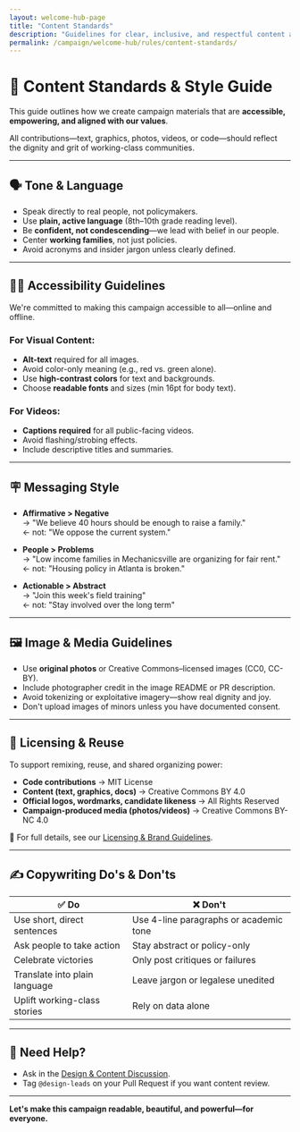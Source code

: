 ```yaml
---
layout: welcome-hub-page
title: "Content Standards"
description: "Guidelines for clear, inclusive, and respectful content across all campaign materials and community contributions."
permalink: /campaign/welcome-hub/rules/content-standards/
---
```


# 🎨 Content Standards & Style Guide

This guide outlines how we create campaign materials that are **accessible, empowering, and aligned with our values**.

All contributions—text, graphics, photos, videos, or code—should reflect the dignity and grit of working-class communities.

---

## 🗣️ Tone & Language

- Speak directly to real people, not policymakers.
- Use **plain, active language** (8th–10th grade reading level).
- Be **confident, not condescending**—we lead with belief in our people.
- Center **working families**, not just policies.
- Avoid acronyms and insider jargon unless clearly defined.

---

## 🧑‍🦽 Accessibility Guidelines

We're committed to making this campaign accessible to all—online and offline.

### For Visual Content:
- **Alt-text** required for all images.
- Avoid color-only meaning (e.g., red vs. green alone).
- Use **high-contrast colors** for text and backgrounds.
- Choose **readable fonts** and sizes (min 16pt for body text).

### For Videos:
- **Captions required** for all public-facing videos.
- Avoid flashing/strobing effects.
- Include descriptive titles and summaries.

---

## 🪧 Messaging Style

- **Affirmative > Negative**  
  → "We believe 40 hours should be enough to raise a family."  
  ← not: "We oppose the current system."

- **People > Problems**  
  → "Low income families in Mechanicsville are organizing for fair rent."  
  ← not: "Housing policy in Atlanta is broken."

- **Actionable > Abstract**  
  → "Join this week's field training"  
  ← not: "Stay involved over the long term"

---

## 🖼️ Image & Media Guidelines

- Use **original photos** or Creative Commons–licensed images (CC0, CC-BY).
- Include photographer credit in the image README or PR description.
- Avoid tokenizing or exploitative imagery—show real dignity and joy.
- Don't upload images of minors unless you have documented consent.

---

## 📄 Licensing & Reuse

To support remixing, reuse, and shared organizing power:

- **Code contributions** → MIT License  
- **Content (text, graphics, docs)** → Creative Commons BY 4.0  
- **Official logos, wordmarks, candidate likeness** → All Rights Reserved  
- **Campaign-produced media (photos/videos)** → Creative Commons BY-NC 4.0

📘 For full details, see our [Licensing & Brand Guidelines](./licensing-and-brand.md).

---

## ✍️ Copywriting Do's & Don'ts

| ✅ Do | ❌ Don't |
|------|----------|
| Use short, direct sentences | Use 4-line paragraphs or academic tone |
| Ask people to take action | Stay abstract or policy-only |
| Celebrate victories | Only post critiques or failures |
| Translate into plain language | Leave jargon or legalese unedited |
| Uplift working-class stories | Rely on data alone |

---

## 🧭 Need Help?

- Ask in the [Design & Content Discussion](https://discord.gg/ep6dBqPjhG/categories/help-desk).
- Tag `@design-leads` on your Pull Request if you want content review.

---

**Let's make this campaign readable, beautiful, and powerful—for everyone.**
